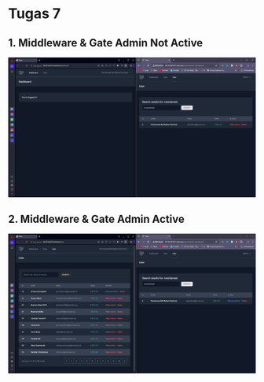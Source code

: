 # Tugas 7

## 1. Middleware & Gate Admin Not Active

![alt text](<screenshot/tugas7/Middleware & Gate Admin Not Active.png>)

## 2. Middleware & Gate Admin Active

![alt text](<screenshot/tugas7/Middleware & Gate Admin Active.png>)
